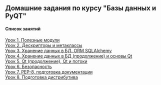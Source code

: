 ## Домашние задания по курсу "Базы данных и PyQT"
#### Список занятий

[Урок 1. Полезные модули](https://github.com/Dr0nx/dbpyqt/tree/lesson_1/lesson_1/) <br>
[Урок 2. Дескрипторы и метаклассы ](https://github.com/Dr0nx/dbpyqt/tree/lesson_2/lesson_2/) <br>
[Урок 3. Хранение данных в БД. ORM SQLAlchemy ](https://github.com/Dr0nx/dbpyqt/tree/lesson_3/lesson_3/) <br>
[Урок 4. Хранение данных в БД (продолжение) и основы Qt ](https://github.com/Dr0nx/dbpyqt/tree/lesson_4/lesson_4/) <br>
[Урок 5. Qt (продолжение), Qt и потоки ](https://github.com/Dr0nx/dbpyqt/tree/lesson_5/lesson_5/) <br>
[Урок 6. Безопасность ](https://github.com/Dr0nx/dbpyqt/tree/lesson_6/lesson_6/) <br>
[Урок 7. PEP-8, подготовка документации ](https://github.com/Dr0nx/dbpyqt/tree/lesson_7/lesson_7/) <br>
[Урок 8. Подготовка дистрибутива](https://github.com/Dr0nx/dbpyqt/tree/lesson_8/lesson_8/) <br>
